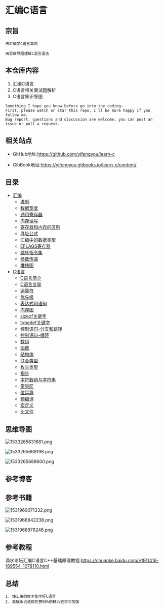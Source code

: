# 汇编C语言

## 宗旨
```
用汇编学C语言本质

用思维导图理解C语言语法
```

## 本仓库内容

1. 汇编C语言
2. C语言相关面试题解析
3. C语言知识导图

```
Something I hope you know before go into the coding~
First, please watch or star this repo, I'll be more happy if you follow me.
Bug report, questions and discussion are welcome, you can post an issue or pull a request.
```

## 相关站点

* GitHub地址:<https://github.com/yifengyou/learn-c>

* GibBook地址:<https://yifengyou.gitbooks.io/learn-c/content/>

## 目录

* [汇编](docs/汇编/汇编.md)
    * [进制](docs/汇编/进制.md)
    * [数据宽度](docs/汇编/数据宽度.md)
    * [通用寄存器](docs/汇编/通用寄存器.md)
    * [内存读写](docs/汇编/内存读写.md)
    * [寄存器和内存的区别](docs/汇编/寄存器和内存的区别.md)
    * [寻址公式](docs/汇编/寻址公式.md)
    * [汇编中的数据类型](docs/汇编/汇编中的数据类型.md)
    * [EFLAGS寄存器](docs/汇编/EFLAGS寄存器.md)
    * [跳转指令集](docs/汇编/跳转指令集.md)
    * [参数传递](docs/汇编/参数传递.md)
    * [堆栈图](docs/汇编/堆栈图.md)
* [C语言](docs/C语言/C语言.md)
    * [C语言简介](docs/C语言/C语言简介.md)
    * [C语言变量](docs/C语言/C语言变量.md)
    * [运算符](docs/C语言/运算符.md)
    * [优先级](docs/C语言/优先级.md)
    * [表达式和语句](docs/C语言/表达式和语句.md)
    * [内存图](docs/C语言/内存图.md)
    * [sizeof关键字](docs/C语言/sizeof关键字.md)
    * [typedef关键字](docs/C语言/typedef关键字.md)
    * [控制语句-分支和跳转](docs/C语言/控制语句-分支和跳转.md)
    * [控制语句-循环](docs/C语言/控制语句-循环.md)
    * [数组](docs/C语言/数组.md)
    * [函数](docs/C语言/函数.md)
    * [结构体](docs/C语言/结构体.md)
    * [联合类型](docs/C语言/联合类型.md)
    * [枚举类型](docs/C语言/枚举类型.md)
    * [指针](docs/C语言/指针.md)
    * [字符数组与字符串](docs/C语言/字符数组与字符串.md)
    * [常量区](docs/C语言/常量区.md)
    * [位运算](docs/C语言/位运算.md)
    * [预编译](docs/C语言/预编译.md)
    * [宏定义](docs/C语言/宏定义.md)
    * [头文件](docs/C语言/头文件头文件.md)

## 思维导图

![1533265631681.png](image/1533265631681.png)

![1533265668198.png](image/1533265668198.png)

![1533265688600.png](image/1533265688600.png)

## 参考博客





## 参考书籍

![1531969071332.png](image/1531969071332.png)

![1531968842238.png](image/1531968842238.png)

![1531968976246.png](image/1531968976246.png)

## 参考教程

滴水论坛汇编C语言C++基础原理教程:<https://chuanke.baidu.com/v1911416-189554-1078110.html>


## 总结

```
1. 懂汇编的娃才能学好C语言
2. 基础永远值得花费90%的精力去学习加强
```
